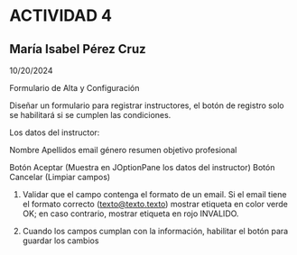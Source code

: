 # ACTIVIDAD 4
## María Isabel Pérez Cruz
10/20/2024

Formulario de Alta y Configuración

Diseñar un formulario para registrar instructores,
el botón de registro solo se habilitará si se cumplen las condiciones.

Los datos del instructor:

Nombre
Apellidos
email
género
resumen objetivo profesional

Botón Aceptar (Muestra en JOptionPane los datos del instructor)
Botón Cancelar (Limpiar campos)

   1.   Validar que el campo contenga el formato de un email.
   Si el email tiene el formato correcto (texto@texto.texto) mostrar etiqueta en color verde OK;
   en caso contrario, mostrar etiqueta en rojo INVALIDO.

   2.    Cuando los campos cumplan con la información, habilitar el botón para guardar los cambios
